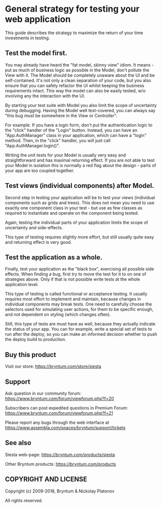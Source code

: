General strategy for testing your web application
=============================================

This guide describes the strategy to maximize the return of your time investments in testing.


Test the model first.
---------

You may already have heard the "fat model, skinny view" idiom. It means - put as much of business logic as possible in the Model, 
don't pollute the View with it. The Model should be completely unaware about the UI and be self-contained. 
It's not only a clean separation of your code, but you also ensure that you can safely refactor the UI whilst 
keeping the business requirements intact. This way the model can also be easily tested, w/o involving any the interaction with the UI.

By starting your test suite with Model you also limit the scope of uncertainty during debugging. Having the 
Model well test-covered, you can always say "this bug must be somewhere in the View or Controller". 

For example. If you have a login form, don't put the authentication logic to the "click" handler of the "Login" button.
Instead, you can have an "App.AuthManager" class in your application, which can have a "login" method.
Then, in the "click" handler, you will just call "App.AuthManager.login()".

Writing the unit tests for your Model is usually very easy and straightforward and has maximal returning effect.
If you are not able to test your Model in isolation this is normally a red flag about the design - parts of your app
are too coupled together.   


Test views (individual components) after Model.
---------

Second step in testing your application will be to test your views (individual components such as grids and trees). This does not mean you need to 
use exactly one component class in your test - but use as few classes as required to instantiate and operate on the component being tested. 

Again, testing the individual parts of your application limits the scope of uncertainty and side-effects.

This type of testing requires slightly more effort, but still usually quite easy and returning effect is very good. 


Test the application as a whole.
---------

Finally, test your application as  the "black box", exercising all possible side effects. When finding a bug, first try to move 
the test for it to on one of strategies above. Only if that is not possible write tests at the whole application level.

This type of testing is called functional or acceptance testing. It usually requires most effort to implement and maintain,
because changes in individual components may break tests. One need to carefully choose the selectors used for simulating user actions,
for them to be specific enough, and not dependent on styling (which changes often).

Still, this type of tests are must have as well, because they actually indicate the status of your app. You can for example, write a special
set of tests to run after the deploy, so you can make an informed decision whether to push the deploy build to production.


Buy this product
---------

Visit our store: <https://bryntum.com/store/siesta>


Support
---------

Ask question in our community forum: <https://www.bryntum.com/forum/viewforum.php?f=20>

Subscribers can post expedited questions in Premium Forum: <https://www.bryntum.com/forum/viewforum.php?f=21>

Please report any bugs through the web interface at <https://www.assembla.com/spaces/bryntum/support/tickets>


See also
---------

Siesta web-page: <https://bryntum.com/products/siesta>

Other Bryntum products: <https://bryntum.com/products>


COPYRIGHT AND LICENSE
---------

Copyright (c) 2009-2018, Bryntum & Nickolay Platonov

All rights reserved.